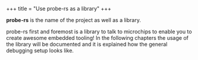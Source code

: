 +++
title = "Use probe-rs as a library"
+++

**probe-rs** is the name of the project as well as a library.

probe-rs first and foremost is a library to talk to microchips to enable you to create awesome embedded tooling!
In the following chapters the usage of the library will be documented and it is explained how the general
debugging
setup looks like.